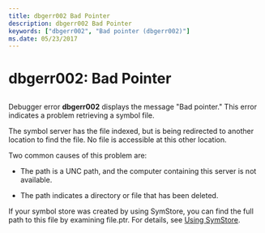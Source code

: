 ```yaml
---
title: dbgerr002 Bad Pointer
description: dbgerr002 Bad Pointer
keywords: ["dbgerr002", "Bad pointer (dbgerr002)"]
ms.date: 05/23/2017
---
```


# dbgerr002: Bad Pointer


## <span id="ddk_dbgerr002_dbg"></span><span id="DDK_DBGERR002_DBG"></span>


Debugger error **dbgerr002** displays the message "Bad pointer." This error indicates a problem retrieving a symbol file.

The symbol server has the file indexed, but is being redirected to another location to find the file. No file is accessible at this other location.

Two common causes of this problem are:

-   The path is a UNC path, and the computer containing this server is not available.

-   The path indicates a directory or file that has been deleted.

If your symbol store was created by using SymStore, you can find the full path to this file by examining file.ptr. For details, see [Using SymStore](symstore.md).

 

 





